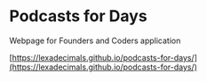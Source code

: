 # Podcasts for Days 
Webpage for Founders and Coders application

[https://lexadecimals.github.io/podcasts-for-days/](https://lexadecimals.github.io/podcasts-for-days/)
